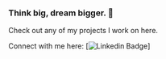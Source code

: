 ### Think big, dream bigger. 🤩

Check out any of my projects I work on here.

Connect with me here: [![Linkedin Badge](https://img.shields.io/badge/-gevinm-blue?style=flat-square&logo=Linkedin&logoColor=white&link=https://www.linkedin.com/in/gevinm/)]

<!--
**gmadharh/gmadharh** is a ✨ _special_ ✨ repository because its `README.md` (this file) appears on your GitHub profile.

Here are some ideas to get you started:

- 🔭 I’m currently working on ...
- 🌱 I’m currently learning ...
- 👯 I’m looking to collaborate on ...
- 🤔 I’m looking for help with ...
- 💬 Ask me about ...
- 📫 How to reach me: ...
- 😄 Pronouns: ...
- ⚡ Fun fact: ...
-->
